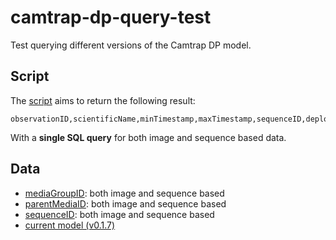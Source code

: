 # camtrap-dp-query-test

Test querying different versions of the Camtrap DP model.

## Script

The [script](src/query.Rmd) aims to return the following result:

```
observationID,scientificName,minTimestamp,maxTimestamp,sequenceID,deploymentID
```

With a **single SQL query** for both image and sequence based data.

## Data

- [mediaGroupID](data/raw/mediaGroupID): both image and sequence based
- [parentMediaID](data/raw/parentMediaID): both image and sequence based
- [sequenceID](data/raw/sequenceID): both image and sequence based
- [current model (v0.1.7)](data/raw/current)
